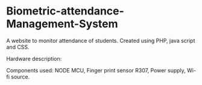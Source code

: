 # Biometric-attendance-Management-System
A website to monitor attendance of students.
Created using PHP, java script and CSS.


Hardware description:

Components used: NODE MCU, Finger print sensor R307, Power supply, Wi-fi source.



